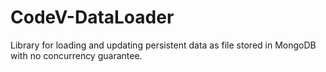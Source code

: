 # CodeV-DataLoader
Library for loading and updating persistent data as file stored in MongoDB with no concurrency guarantee.
